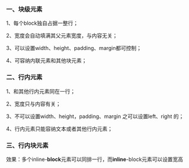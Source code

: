 
### 一、块级元素

1、每个block独自占据一整行；

2、宽度会自动填满其父元素宽度，与内容无关；

3、可以设置width、height、padding、margin都可控制；

4、可容纳内联元素和其他块元素；


### 二、行内元素

1、和其他行内元素同在一行；

2、宽度只与内容有关；

3、不可以设置width、height，padding、margin 之可以设置left、right 的；

4、行内元素只能容纳文本或者其他行内元素；

### 三、行内块元素

效果：多个inline-**block**元素可以同排一行，而**inline**-block元素可以设置宽高
